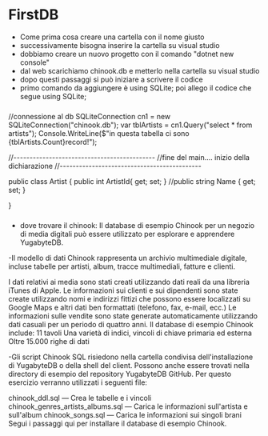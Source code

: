 # FirstDB
- Come prima cosa creare una cartella con il nome giusto
- successivamente bisogna inserire la cartella su visual studio
- dobbiamo creare un nuovo progetto con il comando "dotnet new console"
- dal web scarichiamo chinook.db e metterlo nella cartella su visual studio
- dopo questi passaggi si può iniziare a scrivere il codice
- primo comando da aggiungere è using SQLite;
 poi allego il codice che segue
 using SQLite;


###


  //connessione al db
  SQLiteConnection cn1 = new SQLiteConnection("chinook.db");
  var tblArtists = cn1.Query<Artist>("select * from artists");
  Console.WriteLine($"in questa tabella ci sono {tblArtists.Count}record!");

  //--------------------------------------------
  //fine del main.... inizio della dichiarazione
  //--------------------------------------------

  public class Artist
  {
  public int ArtistId{ get; set; }
  //public string Name { get; set; }

  }
 
###  
  
  - dove trovare il chinook:
  Il database di esempio Chinook per un negozio di media digitali può essere utilizzato per esplorare e apprendere YugabyteDB.


-Il modello di dati Chinook rappresenta un archivio multimediale digitale, incluse tabelle per artisti, album, tracce multimediali, fatture e clienti.

 I dati relativi ai media sono stati creati utilizzando dati reali da una libreria iTunes di Apple.
 Le informazioni sui clienti e sui dipendenti sono state create utilizzando nomi e indirizzi fittizi che possono essere localizzati su Google Maps e altri dati ben      formattati (telefono, fax, e-mail, ecc.)
 Le informazioni sulle vendite sono state generate automaticamente utilizzando dati casuali per un periodo di quattro anni.
 Il database di esempio Chinook include:
 11 tavoli
 Una varietà di indici, vincoli di chiave primaria ed esterna
 Oltre 15.000 righe di dati
 
-Gli script Chinook SQL risiedono nella cartella condivisa dell'installazione di YugabyteDB o della shell del client. Possono anche essere trovati nella directory di     esempio del repository YugabyteDB GitHub. Per questo esercizio verranno utilizzati i seguenti file:

 chinook_ddl.sql — Crea le tabelle e i vincoli
 chinook_genres_artists_albums.sql — Carica le informazioni sull'artista e sull'album
 chinook_songs.sql — Carica le informazioni sui singoli brani
 Segui i passaggi qui per installare il database di esempio Chinook.
